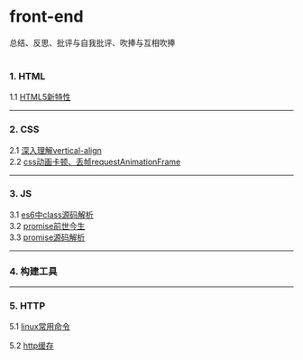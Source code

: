 # front-end

总结、反思、批评与自我批评、吹捧与互相吹捧 <br><br>

### 1. HTML
1.1 [HTML5新特性](./doc/html5-new-feature.md)<br>

------
### 2. CSS
2.1 [深入理解vertical-align](./css/css.md)<br>
2.2 [css动画卡顿、丢帧requestAnimationFrame](./css/requestAnimationFrame.md)<br>

------
### 3. JS
3.1 [es6中class源码解析](./js/class.md)<br>
3.2 [promise前世今生](./js/promise-pre.md)<br>
3.3 [promise源码解析](./js/promise.md)<br>

------
### 4. 构建工具

------

### 5. HTTP
5.1 [linux常用命令](./doc/cmd.md)

5.2 [http缓存](./doc/http.md)

